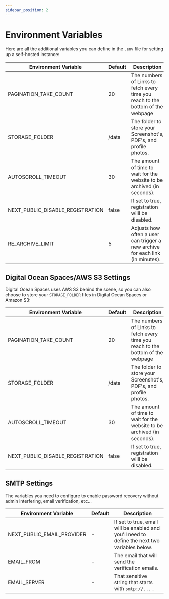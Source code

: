 ```yaml
---
sidebar_position: 2
---
```


# Environment Variables

Here are all the additional variables you can define in the `.env` file for setting up a self-hosted instance:

| Environment Variable             | Default | Description                                                                     |
| -------------------------------- | ------- | ------------------------------------------------------------------------------- |
| PAGINATION_TAKE_COUNT            | 20      | The numbers of Links to fetch every time you reach to the bottom of the webpage |
| STORAGE_FOLDER                   | /data   | The folder to store your Screenshot's, PDF's, and profile photos.               |
| AUTOSCROLL_TIMEOUT               | 30      | The amount of time to wait for the website to be archived (in seconds).         |
| NEXT_PUBLIC_DISABLE_REGISTRATION | false   | If set to true, registration willl be disabled.                                 |
| RE_ARCHIVE_LIMIT                 | 5       | Adjusts how often a user can trigger a new archive for each link (in minutes).  |

## Digital Ocean Spaces/AWS S3 Settings

Digital Ocean Spaces uses AWS S3 behind the scene, so you can also choose to store your `STORAGE_FOLDER` files in Digital Ocean Spaces or Amazon S3:

| Environment Variable             | Default | Description                                                                     |
| -------------------------------- | ------- | ------------------------------------------------------------------------------- |
| PAGINATION_TAKE_COUNT            | 20      | The numbers of Links to fetch every time you reach to the bottom of the webpage |
| STORAGE_FOLDER                   | /data   | The folder to store your Screenshot's, PDF's, and profile photos.               |
| AUTOSCROLL_TIMEOUT               | 30      | The amount of time to wait for the website to be archived (in seconds).         |
| NEXT_PUBLIC_DISABLE_REGISTRATION | false   | If set to true, registration willl be disabled.                                 |

## SMTP Settings

The variables you need to configure to enable password recovery without admin interfering, email verification, etc...

| Environment Variable       | Default | Description                                                                                   |
| -------------------------- | ------- | --------------------------------------------------------------------------------------------- |
| NEXT_PUBLIC_EMAIL_PROVIDER | -       | If set to true, email will be enabled and you'll need to define the next two variables below. |
| EMAIL_FROM                 | -       | The email that will send the verification emails.                                             |
| EMAIL_SERVER               | -       | That sensitive string that starts with `smtp://...` .                                         |

